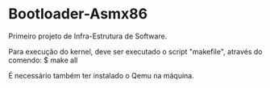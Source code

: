 # Bootloader-Asmx86
Primeiro projeto de Infra-Estrutura de Software.

Para execução do kernel, deve ser executado o script "makefile", através do comendo:
$ make all

É necessário também ter instalado o Qemu na máquina.
